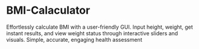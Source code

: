 # BMI-Calaculator
Effortlessly calculate BMI with a user-friendly GUI. Input height, weight, get instant results, and view weight status through interactive sliders and visuals. Simple, accurate, engaging health assessment
